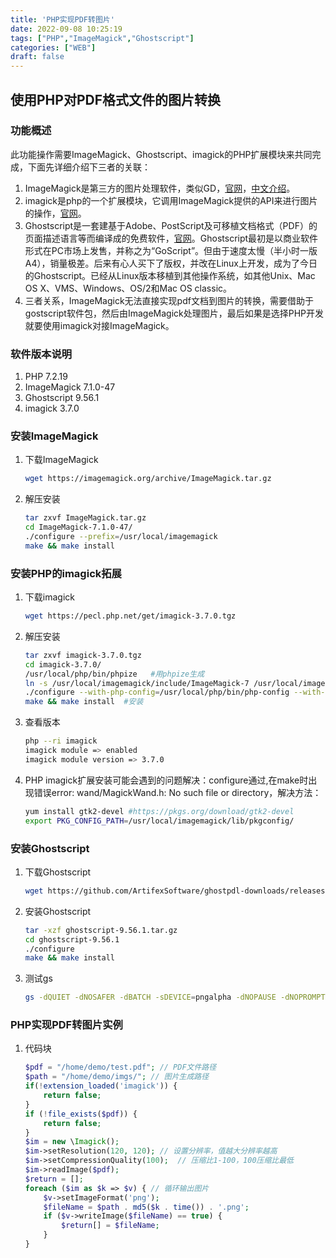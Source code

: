 ```yaml
---
title: 'PHP实现PDF转图片'
date: 2022-09-08 10:25:19
tags: ["PHP","ImageMagick","Ghostscript"]
categories: ["WEB"]
draft: false
---
```

## 使用PHP对PDF格式文件的图片转换

### 功能概述

此功能操作需要ImageMagick、Ghostscript、imagick的PHP扩展模块来共同完成，下面先详细介绍下三者的关联：

1. ImageMagick是第三方的图片处理软件，类似GD，[官网](https://www.imagemagick.org)，[中文介绍](https://jelly.jd.com/article/5c34081bd7aa2c0055d09a71)。
2. imagick是php的一个扩展模块，它调用ImageMagick提供的API来进行图片的操作，[官网](https://www.php.net/manual/zh/book.imagick.php)。
3. Ghostscript是一套建基于Adobe、PostScript及可移植文档格式（PDF）的页面描述语言等而编译成的免费软件，[官网](https://www.ghostscript.com)。Ghostscript最初是以商业软件形式在PC市场上发售，并称之为“GoScript”。但由于速度太慢（半小时一版A4），销量极差。后来有心人买下了版权，并改在Linux上开发，成为了今日的Ghostscript。已经从Linux版本移植到其他操作系统，如其他Unix、Mac OS X、VMS、Windows、OS/2和Mac OS classic。
4. 三者关系，ImageMagick无法直接实现pdf文档到图片的转换，需要借助于gostscript软件包，然后由ImageMagick处理图片，最后如果是选择PHP开发就要使用imagick对接ImageMagick。

### 软件版本说明

1. PHP 7.2.19
2. ImageMagick 7.1.0-47
3. Ghostscript 9.56.1
4. imagick 3.7.0

### 安装ImageMagick

1. 下载ImageMagick

    ```bash
    wget https://imagemagick.org/archive/ImageMagick.tar.gz
    ```

2. 解压安装

    ```bash
    tar zxvf ImageMagick.tar.gz
    cd ImageMagick-7.1.0-47/
    ./configure --prefix=/usr/local/imagemagick
    make && make install
    ```

### 安装PHP的imagick拓展

1. 下载imagick

    ```bash
    wget https://pecl.php.net/get/imagick-3.7.0.tgz
    ```

2. 解压安装

    ```bash
    tar zxvf imagick-3.7.0.tgz
    cd imagick-3.7.0/
    /usr/local/php/bin/phpize   #用phpize生成
    ln -s /usr/local/imagemagick/include/ImageMagick-7 /usr/local/imagemagick/include/ImageMagick #ImageMagick6.8以上版本为/usr/local/include/ImageMagick-X,在configure之前先做下软连接
    ./configure --with-php-config=/usr/local/php/bin/php-config --with-imagick=/usr/local/imagemagick  #编译
    make && make install  #安装
    ```

3. 查看版本

    ```bash
    php --ri imagick
    imagick module => enabled
    imagick module version => 3.7.0    
    ```

4. PHP imagick扩展安装可能会遇到的问题解决：configure通过,在make时出现错误error: wand/MagickWand.h: No such file or directory，解决方法：

    ```bash
    yum install gtk2-devel #https://pkgs.org/download/gtk2-devel
    export PKG_CONFIG_PATH=/usr/local/imagemagick/lib/pkgconfig/   
    ```

### 安装Ghostscript

1. 下载Ghostscript

    ```bash
    wget https://github.com/ArtifexSoftware/ghostpdl-downloads/releases/download/gs9561/ghostscript-9.56.1.tar.gz
    ```

2. 安装Ghostscript

    ```bash
    tar -xzf ghostscript-9.56.1.tar.gz
    cd ghostscript-9.56.1
    ./configure
    make && make install
    ```

3. 测试gs

   ```bash
   gs -dQUIET -dNOSAFER -dBATCH -sDEVICE=pngalpha -dNOPAUSE -dNOPROMPT -sOutputFile=/home/wwwroot/demo/a%d.png test.pdf # sOutputFile=图片生成路径 PDF文件路径
   ```

### PHP实现PDF转图片实例

1. 代码块

    ```php
    $pdf = "/home/demo/test.pdf"; // PDF文件路径
    $path = "/home/demo/imgs/"; // 图片生成路径
    if(!extension_loaded('imagick')) {
        return false;
    }
    if (!file_exists($pdf)) {
        return false;
    }
    $im = new \Imagick();
    $im->setResolution(120, 120); // 设置分辨率，值越大分辨率越高
    $im->setCompressionQuality(100);  // 压缩比1-100，100压缩比最低
    $im->readImage($pdf);
    $return = [];
    foreach ($im as $k => $v) { // 循环输出图片
        $v->setImageFormat('png');
        $fileName = $path . md5($k . time()) . '.png';
        if ($v->writeImage($fileName) == true) {
            $return[] = $fileName;
        }
    }
   ```
